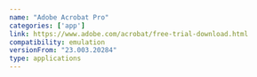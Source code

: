 ```yaml
---
name: "Adobe Acrobat Pro"
categories: ['app']
link: https://www.adobe.com/acrobat/free-trial-download.html
compatibility: emulation
versionFrom: "23.003.20284"
type: applications
---
```


